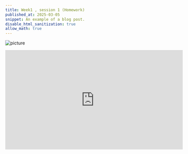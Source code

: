 ```yaml
---
title: Week1 , session 1 (Homework)
published_at: 2025-03-05
snippet: An example of a blog post.
disable_html_sanitization: true
allow_math: true
---
```

![picture](IMG_2021.webp)
<iframe width="560" height="315" src="https://www.youtube.com/embed/y__gPx6Uj5g?si=lzWcQ1cpQ1Wb8i6d" title="YouTube video player" frameborder="0" allow="accelerometer; autoplay; clipboard-write; encrypted-media; gyroscope; picture-in-picture; web-share" referrerpolicy="strict-origin-when-cross-origin" allowfullscreen></iframe>
